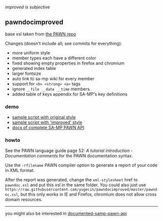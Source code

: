 
_improved is subjective_

## pawndocimproved

base xsl taken from [the PAWN repo](https://github.com/compuphase/pawn)

Changes (doesn't include all; see commits for everything):
* more uniform style
* member types each have a different color
* fixed showing empty properties in firefox and chromium
* generated index table
* larger fontsize
* auto link to sa-mp wiki for every member
* support for `<b> <strong> <a>` tags
* ignore `__file __date __time` members
* added table of keys appendix for SA-MP's key definitions

### demo

* [sample script with original style](https://yugecin.github.io/pawndocimproved/report1.xml)
* [sample script with 'improved' style](https://yugecin.github.io/pawndocimproved/report2.xml)
* [docs of complete SA-MP PAWN API](https://basdon.github.io/documented-samp-pawn-api/main.xml)

### howto

See the PAWN language guide page 52: _A tutorial introduction - Documentation comments_ for the PAWN documentation syntax.

Use the `-rfilename` PAWN compiler option to generate a report of your code in XML format.

After the report was generated, change the `xml-stylesheet` href to `pawndoc.xsl` and put this xsl in the same folder. You could also just use `https://raw.githubusercontent.com/yugecin/pawndocimproved/master/pawndoc.xsl`, but this only works in IE and Firefox,  chromium does not allow cross domain resources.

---

you might also be interested in [documented-samp-pawn-api](https://github.com/basdon/documented-samp-pawn-api)
